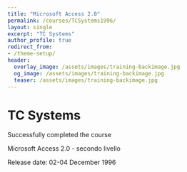```yaml
---
title: "Microsoft Access 2.0"
permalink: /courses/TCSystems1996/
layout: single
excerpt: "TC Systems"
author_profile: true
redirect_from:
- /theme-setup/
header:
  overlay_image: /assets/images/training-backimage.jpg
  og_image: /assets/images/training-backimage.jpg
  teaser: /assets/images/training-backimage.jpg
---
```

# TC Systems

Successfully completed the course

Microsoft Access 2.0 - secondo livello

Release date:  02-04 December 1996

